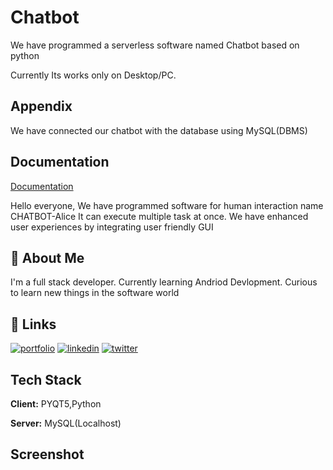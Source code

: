 
# Chatbot 

We have programmed a serverless software named Chatbot based on python

Currently Its works only on Desktop/PC. 


## Appendix

We have connected our chatbot with the database using MySQL(DBMS)
  
## Documentation

[Documentation](https://linktodocumentation)

Hello everyone,
We have programmed software for human interaction name CHATBOT-Alice
It can execute multiple task at once.
We have enhanced user experiences by integrating user friendly GUI


  
## 🚀 About Me
I'm a full stack developer.
Currently learning Andriod Devlopment.
Curious to learn new things in the software world

  
## 🔗 Links
[![portfolio](https://img.shields.io/badge/my_portfolio-000?style=for-the-badge&logo=ko-fi&logoColor=white)](https://younus-saberi.github.io/PersonalWebsite/)
[![linkedin](https://img.shields.io/badge/linkedin-0A66C2?style=for-the-badge&logo=linkedin&logoColor=white)](https://www.linkedin.com/in/younus-saberi-b6b0ab1a9/)
[![twitter](https://img.shields.io/badge/twitter-1DA1F2?style=for-the-badge&logo=twitter&logoColor=white)](https://twitter.com/younussaberi)

  
## Tech Stack

**Client:** PYQT5,Python

**Server:** MySQL(Localhost)

## Screenshot

  
